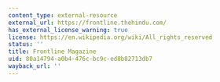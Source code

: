 ```yaml
---
content_type: external-resource
external_url: https://frontline.thehindu.com/
has_external_license_warning: true
license: https://en.wikipedia.org/wiki/All_rights_reserved
status: ''
title: Frontline Magazine
uid: 80a14794-a0b4-476c-bc9c-ed8b82713db7
wayback_url: ''
---
```

